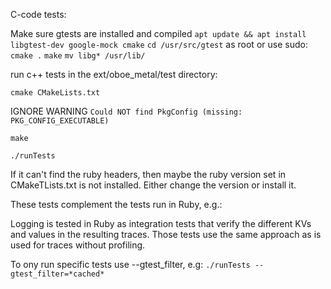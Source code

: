 C-code tests:

Make sure gtests are installed and compiled
`apt update && apt install libgtest-dev google-mock cmake`
`cd /usr/src/gtest`
as root or use sudo:
`cmake .`
`make`
`mv libg* /usr/lib/`

run c++ tests in the ext/oboe_metal/test directory:

`cmake CMakeLists.txt`

IGNORE WARNING `Could NOT find PkgConfig (missing:  PKG_CONFIG_EXECUTABLE)`

`make`

`./runTests`

If it can't find the ruby headers, then maybe the ruby version set in CMakeTLists.txt is
not installed. Either change the version or install it. 

These tests complement the tests run in Ruby, e.g.:

Logging is tested in Ruby as integration tests that verify the different 
KVs and values in the resulting traces.
Those tests use the same approach as is used for traces without profiling.


To ony run specific tests use --gtest_filter, e.g:
`./runTests --gtest_filter=*cached*`